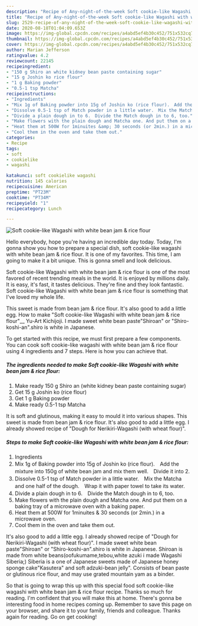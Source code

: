 ```yaml
---
description: "Recipe of Any-night-of-the-week Soft cookie-like Wagashi with white bean jam &amp;amp; rice flour"
title: "Recipe of Any-night-of-the-week Soft cookie-like Wagashi with white bean jam &amp;amp; rice flour"
slug: 2529-recipe-of-any-night-of-the-week-soft-cookie-like-wagashi-with-white-bean-jam-and-amp-rice-flour
date: 2020-08-18T01:04:09.653Z
image: https://img-global.cpcdn.com/recipes/a4abd5ef4b30c452/751x532cq70/soft-cookie-like-wagashi-with-white-bean-jam-rice-flour-recipe-main-photo.jpg
thumbnail: https://img-global.cpcdn.com/recipes/a4abd5ef4b30c452/751x532cq70/soft-cookie-like-wagashi-with-white-bean-jam-rice-flour-recipe-main-photo.jpg
cover: https://img-global.cpcdn.com/recipes/a4abd5ef4b30c452/751x532cq70/soft-cookie-like-wagashi-with-white-bean-jam-rice-flour-recipe-main-photo.jpg
author: Marian Jefferson
ratingvalue: 4.2
reviewcount: 22145
recipeingredient:
- "150 g Shiro an white kidney bean paste containing sugar"
- "15 g Joshin ko rice flour"
- "1 g Baking powder"
- "0.5-1 tsp Matcha"
recipeinstructions:
- "Ingredients"
- "Mix 1g of Baking powder into 15g of Joshin ko (rice flour).　Add the mixture into 150g of white bean jam and mix them well.　Divide it into 2."
- "Dissolve 0.5-1 tsp of Match powder in a little water.　Mix the Matcha and one half of the dough.　Wrap it with paper towel to take its water."
- "Divide a plain dough in to 6.　Divide the Match dough in to 6, too."
- "Make flowers with the plain dough and Matcha one. And put them on a baking tray of a microwave oven with a baking paper."
- "Heat them at 500W for 1minuites &amp; 30 seconds (or 2min.) in a microwave oven."
- "Cool them in the oven and take them out."
categories:
- Recipe
tags:
- soft
- cookielike
- wagashi

katakunci: soft cookielike wagashi 
nutrition: 145 calories
recipecuisine: American
preptime: "PT23M"
cooktime: "PT34M"
recipeyield: "1"
recipecategory: Lunch

---
```



![Soft cookie-like Wagashi with white bean jam &amp; rice flour](https://img-global.cpcdn.com/recipes/a4abd5ef4b30c452/751x532cq70/soft-cookie-like-wagashi-with-white-bean-jam-rice-flour-recipe-main-photo.jpg)

Hello everybody, hope you're having an incredible day today. Today, I'm gonna show you how to prepare a special dish, soft cookie-like wagashi with white bean jam &amp; rice flour. It is one of my favorites. This time, I am going to make it a bit unique. This is gonna smell and look delicious.

Soft cookie-like Wagashi with white bean jam &amp; rice flour is one of the most favored of recent trending meals in the world. It is enjoyed by millions daily. It is easy, it's fast, it tastes delicious. They're fine and they look fantastic. Soft cookie-like Wagashi with white bean jam &amp; rice flour is something that I've loved my whole life.

This sweet is made from bean jam &amp; rice flour. It&#39;s also good to add a little egg. How to make &#34;Soft cookie-like Wagashi with white bean jam &amp; rice flour&#34;__ Yu-Art Kichijoji. I made sweet white bean paste&#34;Shiroan&#34; or &#34;Shiro-koshi-an&#34;.shiro is white in Japanese.


To get started with this recipe, we must first prepare a few components. You can cook soft cookie-like wagashi with white bean jam &amp; rice flour using 4 ingredients and 7 steps. Here is how you can achieve that.

<!--inarticleads1-->

##### The ingredients needed to make Soft cookie-like Wagashi with white bean jam &amp; rice flour:

1. Make ready 150 g Shiro an (white kidney bean paste containing sugar)
1. Get 15 g Joshin ko (rice flour)
1. Get 1 g Baking powder
1. Make ready 0.5-1 tsp Matcha


It is soft and glutinous, making it easy to mould it into various shapes. This sweet is made from bean jam &amp; rice flour. It&#39;s also good to add a little egg. I already showed recipe of &#34;Dough for Nerikiri-Wagashi (with wheat flour)&#34;. 

<!--inarticleads2-->

##### Steps to make Soft cookie-like Wagashi with white bean jam &amp; rice flour:

1. Ingredients
1. Mix 1g of Baking powder into 15g of Joshin ko (rice flour).　Add the mixture into 150g of white bean jam and mix them well.　Divide it into 2.
1. Dissolve 0.5-1 tsp of Match powder in a little water.　Mix the Matcha and one half of the dough.　Wrap it with paper towel to take its water.
1. Divide a plain dough in to 6.　Divide the Match dough in to 6, too.
1. Make flowers with the plain dough and Matcha one. And put them on a baking tray of a microwave oven with a baking paper.
1. Heat them at 500W for 1minuites &amp; 30 seconds (or 2min.) in a microwave oven.
1. Cool them in the oven and take them out.


It&#39;s also good to add a little egg. I already showed recipe of &#34;Dough for Nerikiri-Wagashi (with wheat flour)&#34;. I made sweet white bean paste&#34;Shiroan&#34; or &#34;Shiro-koshi-an&#34;.shiro is white in Japanese. Shiroan is made from white beans(oofukumame,tebou,white azuki i made Wagashi Siberia;) Siberia is a one of Japanese sweets made of Japanese honey sponge cake&#34;Kasutera&#34; and soft adzuki-bean jelly&#34;. Consists of bean paste or glutinous rice flour, and may use grated mountain yam as a binder. 

So that is going to wrap this up with this special food soft cookie-like wagashi with white bean jam &amp; rice flour recipe. Thanks so much for reading. I'm confident that you will make this at home. There's gonna be interesting food in home recipes coming up. Remember to save this page on your browser, and share it to your family, friends and colleague. Thanks again for reading. Go on get cooking!
